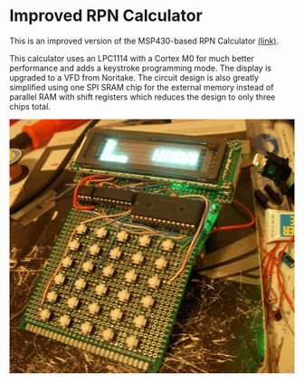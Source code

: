 # Improved RPN Calculator

This is an improved version of the MSP430-based RPN Calculator [(link)](https://github.com/JoeyShepard/RPN_Calculator). 

This calculator uses an LPC1114 with a Cortex M0 for much better performance and adds a keystroke programming mode.
The display is upgraded to a VFD from Noritake. The circuit design is also greatly simplified using one SPI SRAM chip for the external memory
instead of parallel RAM with shift registers which reduces the design to only three chips total.

![Improved RPN Calculator](Improved_RPN_Calculator.JPG)

